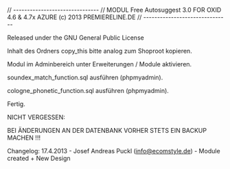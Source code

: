 // -------------------------------
// MODUL Free Autosuggest 3.0 FOR OXID 4.6 & 4.7x AZURE (c) 2013 PREMIERELINE.DE
// -------------------------------


Released under the GNU General Public License

Inhalt des Ordners copy_this bitte analog zum Shoproot kopieren. 

Modul im Adminbereich unter Erweiterungen / Module aktivieren.

soundex_match_function.sql ausführen (phpmyadmin).

cologne_phonetic_function.sql ausführen (phpmyadmin).

Fertig.


NICHT VERGESSEN:

BEI ÄNDERUNGEN AN DER DATENBANK VORHER STETS EIN BACKUP MACHEN !!! 



Changelog:
17.4.2013 - Josef Andreas Puckl (info@ecomstyle.de) - Module created + New Design